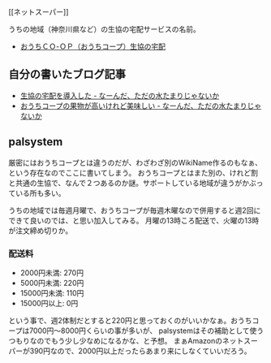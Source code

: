 [[ネットスーパー]]

うちの地域（神奈川県など）の生協の宅配サービスの名前。

- [おうちＣＯ-ＯＰ（おうちコープ）生協の宅配](https://www.ouchi.coop/)

## 自分の書いたブログ記事

- [生協の宅配を導入した - なーんだ、ただの水たまりじゃないか](https://karino2.github.io/2023/07/20/coop_delivery.html)
- [おうちコープの果物が高いけれど美味しい - なーんだ、ただの水たまりじゃないか](https://karino2.github.io/2024/08/01/coop_fruit_expensive_high_quality.html)

## palsystem

厳密にはおうちコープとは違うのだが、わざわざ別のWikiName作るのもなぁ、という存在なのでここに書いてしまう。
おうちコープとはまた別の、けれど割と共通の生協で、なんで２つあるのか謎。サポートしている地域が違うがかぶっている所も多い。

うちの地域では毎週月曜で、おうちコープが毎週木曜なので併用すると週2回にできて良いのでは、と思い加入してみる。
月曜の13時ころ配送で、火曜の13時が注文締め切りか。

### 配送料

- 2000円未満: 270円
- 5000円未満: 220円
- 15000円未満: 110円
- 15000円以上: 0円

という事で、週2体制だとすると220円と思っておくのがいいかなぁ。おうちコープは7000円〜8000円くらいの事が多いが、
palsystemはその補助として使うつもりなのでもう少し少なめになるかな、と予想。
まぁAmazonのネットスーパーが390円なので、2000円以上だったらあまり来にしなくていいだろう。